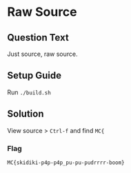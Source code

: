 # Raw Source

## Question Text

Just source, raw source.

## Setup Guide
Run `./build.sh`

## Solution
View source > `Ctrl-f` and find `MC{`

### Flag
`MC{skidiki-p4p-p4p_pu-pu-pudrrrr-boom}`

